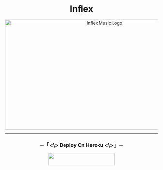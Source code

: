 <h1 align="center"> Inflex </h1>

<p align="center">
  <img src="https://graph.org/file/e47d7251464ca14a7f576.jpg"" alt="Inflex Music Logo" width="640" height="360">
</p>

---

<h3 align="center">
      ─「 <\> Deploy On Heroku <\> 」─
</h3>

<p align="center"><a href="https://dashboard.heroku.com/new?template=https://github.com/sexykash/Inflex"> <img src="https://img.shields.io/badge/Deploy%20On%20Heroku-black?style=for-the-badge&logo=heroku" width="220" height="38.45"/></a></p>
